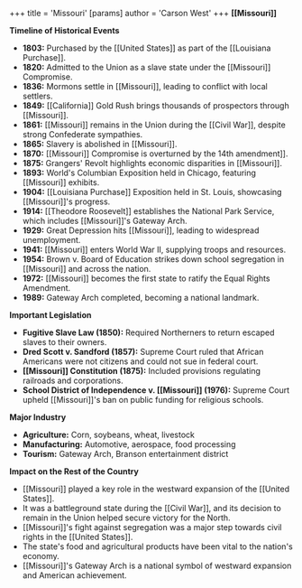 +++
 title = 'Missouri'
[params]
	author = 'Carson West'
+++
**[[Missouri]]**

**Timeline of Historical Events**
* **1803:** Purchased by the [[United States]] as part of the [[Louisiana Purchase]].
* **1820:** Admitted to the Union as a slave state under the [[Missouri]] Compromise.
* **1836:** Mormons settle in [[Missouri]], leading to conflict with local settlers.
* **1849:** [[California]] Gold Rush brings thousands of prospectors through [[Missouri]].
* **1861:** [[Missouri]] remains in the Union during the [[Civil War]], despite strong Confederate sympathies.
* **1865:** Slavery is abolished in [[Missouri]].
* **1870:** [[Missouri]] Compromise is overturned by the 14th amendment]].
* **1875:** Grangers' Revolt highlights economic disparities in [[Missouri]].
* **1893:** World's Columbian Exposition held in Chicago, featuring [[Missouri]] exhibits.
* **1904:** [[Louisiana Purchase]] Exposition held in St. Louis, showcasing [[Missouri]]'s progress.
* **1914:** [[Theodore Roosevelt]] establishes the National Park Service, which includes [[Missouri]]'s Gateway Arch.
* **1929:** Great Depression hits [[Missouri]], leading to widespread unemployment.
* **1941:** [[Missouri]] enters World War II, supplying troops and resources.
* **1954:** Brown v. Board of Education strikes down school segregation in [[Missouri]] and across the nation.
* **1972:** [[Missouri]] becomes the first state to ratify the Equal Rights Amendment.
* **1989:** Gateway Arch completed, becoming a national landmark.

**Important Legislation**
* **Fugitive Slave Law (1850):** Required Northerners to return escaped slaves to their owners.
* **Dred Scott v. Sandford (1857):** Supreme Court ruled that African Americans were not citizens and could not sue in federal court.
* **[[Missouri]] Constitution (1875):** Included provisions regulating railroads and corporations.
* **School District of Independence v. [[Missouri]] (1976):** Supreme Court upheld [[Missouri]]'s ban on public funding for religious schools.

**Major Industry**
* **Agriculture:** Corn, soybeans, wheat, livestock
* **Manufacturing:** Automotive, aerospace, food processing
* **Tourism:** Gateway Arch, Branson entertainment district

**Impact on the Rest of the Country**

* [[Missouri]] played a key role in the westward expansion of the [[United States]].
* It was a battleground state during the [[Civil War]], and its decision to remain in the Union helped secure victory for the North.
* [[Missouri]]'s fight against segregation was a major step towards civil rights in the [[United States]].
* The state's food and agricultural products have been vital to the nation's economy.
* [[Missouri]]'s Gateway Arch is a national symbol of westward expansion and American achievement.